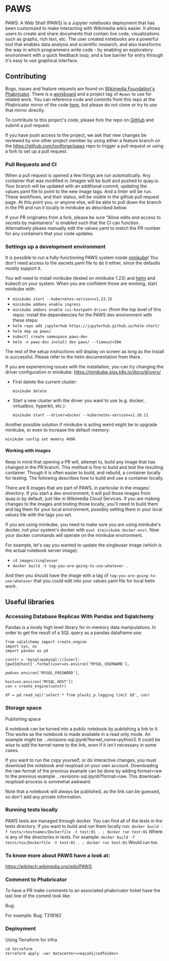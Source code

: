 # PAWS

PAWS: A Web Shell (PAWS) is a Jupyter notebooks deployment that has been customized to make interacting with Wikimedia wikis easier. It allows users to create and share documents that contain live code, visualizations such as graphs, rich text, etc. The user created notebooks are a powerful tool that enables data analysis and scientific research, and also transforms the way in which programmers write code - by enabling an exploratory environment with a quick feedback loop, and a low barrier for entry through it's easy to use graphical interface.

## Contributing

Bugs, issues and feature requests are found on [Wikimedia Foundation's Phabricator](https://phabricator.wikimedia.org/).
There is a [workboard](https://phabricator.wikimedia.org/project/view/1648/) and a project tag of `#paws` to use for related work. You can reference code and commits from this repo at the Phabricator mirror of the code [here](https://phabricator.wikimedia.org/diffusion/PAWS/browse/main/), but please do not clone or try to use that mirror directly.

To contribute to this project's code, please fork the repo on [GitHub](https://github.com/toolforge/paws/) and submit a pull request.

If you have push access to the project, we ask that new changes be reviewed by one other
project member by using either a feature branch on the https://github.com/toolforge/paws repo
to trigger a pull request or using a fork to set up a pull request.

### Pull Requests and CI

When a pull request is opened a few things are run automatically. Any container that was modified in /images will be built and pushed to quay.io. Your branch will be updated with an additional commit, updating the values.yaml file to point to the new image tags. And a linter will be run. These workflows, and their status, will be visible in the github pull request page. At this point you, or anyone else, will be able to pull down the branch in the PR and run it locally in minikube as described below.

If your PR originates from a fork, please be sure "Allow edits and access to secrets by maintainers" is enabled such that the CI can function. Alternatively please manually edit the values.yaml to match the PR number for any containers that your code updates.

### Settings up a development environment

It is possible to run a fully-functioning PAWS system inside [minikube](https://minikube.sigs.k8s.io/docs/)! You don't need
access to the secrets.yaml file to do it either, since the defaults mostly support it.

You will need to install minikube (tested on minikube 1.23) and [helm](https://helm.sh) and kubectl on your system. When you are confident those are working, start minikube with:
 - `minikube start --kubernetes-version=v1.23.15`
 - `minikube addons enable ingress`
 - `minikube addons enable csi-hostpath-driver`
(from the top level of this repo):
install the dependencies for the PAWS dev environment with these steps:
 - `helm repo add jupyterhub https://jupyterhub.github.io/helm-chart/`
 - `helm dep up paws/`
 - `kubectl create namespace paws-dev`
 - `helm -n paws-dev install dev paws/ --timeout=50m`

The rest of the setup instructions will display on screen as long as the install is successful.
Please refer to the helm documentation from there.

If you are experiencing issues with the installation, you can try changing the driver configuration in minikube: https://minikube.sigs.k8s.io/docs/drivers/

- First delete the current cluster:

    `minikube delete`

- Start a new cluster with the driver you want to use (e.g. docker, virtualbox, hyperkit, etc.):

    `minikube start --driver=docker --kubernetes-version=v1.20.11`

Another possible solution if minikube is acting weird might be to upgrade minikube, or even to
increase the default memory:

`minikube config set memory 4096`

#### Working with images
Keep in mind that opening a PR will, attempt to, build any image that has changed in the PR branch. This method is fine to build and test the resulting container. Though it is often easier to build, and rebuild, a container locally for testing. The following describes how to build and use a container locally.

There are 8 images that are part of PAWS, in particular in the images/ directory. If you start a dev environment, it will pull those images from quay.io by default, just like in Wikimedia Cloud Services. If you are making changes to the images and testing those locally, you'll need to build them and tag them for your local environment, possibly setting them in your local values file with the tags you set.

If you are using minikube, you need to make sure you are using minikube's docker, not your system's docker with `eval $(minikube docker-env)`. Now your docker commands will operate on the minikube environment.

For example, let's say you wanted to update the singleuser image (which is the actual notebook server image):
- `cd images/singleuser`
- `docker build -t tag-you-are-going-to-use:whatever .`

And then you should have the image with a tag of `tag-you-are-going-to-use:whatever` that you could edit into your values.yaml file for local helm work.
## Useful libraries
### Accessing Database Replicas With Pandas and Sqlalchemy

Pandas is a lovely high level library for in-memory data manipulations. In order to get the result of a SQL query as a pandas dataframe use:
```
from sqlalchemy import create_engine
import sys, os
import pandas as pd

constr = 'mysql+pymysql://{user}:{pwd}@{host}'.format(user=os.environ['MYSQL_USERNAME'],
                                                      pwd=os.environ['MYSQL_PASSWORD'],
                                                      host=os.environ['MYSQL_HOST'])
con = create_engine(constr)

df = pd.read_sql('select * from plwiki_p.logging limit 10', con)
```

### Storage space
Publishing space

A notebook can be turned into a public notebook by publishing a link to it. This works as the notebook is made available in a read only mode. An example might be …revisions-sql.ipynb?kernel_name=python3. It could be wise to add the kernel name to the link, even if it isn't necessary in some cases.

If you want to run the copy yourself, or do interactive changes, you must download the notebook and reupload on your own account. Downloading the raw format of the previous example can be done by adding format=raw to the previous example …revisions-sql.ipynb?format=raw. This download-reupload-process is somewhat awkward.

Note that a notebook will always be published, as the link can be guessed, so don't add any private information.

### Running tests locally
PAWS tests are managed through docker. You can find all of the tests in the tests directory. If you want to build and run them locally run:
`docker build -f tests/<testname>/Dockerfile -t test:01 . ; docker run test:01`
Where <testname> is any of the directories in tests. For example:
`docker build -f tests/tox/Dockerfile -t test:01 . ; docker run test:01`
Would run tox.

### To know more about PAWS have a look at:
https://wikitech.wikimedia.org/wiki/PAWS

### Comment to Phabricator
To have a PR make comments to an associated phabricator ticket have the last line of the commit look like:

Bug: <ticket number>

For example:
Bug: T318182

### Deployment ###
Using Terraform for infra
```
cd terraform
terraform apply -var datacenter=<eqiad1|codfw1dev>
```
